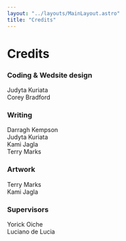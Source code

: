 ```yaml
---
layout: "../layouts/MainLayout.astro"
title: "Credits"
---
```

# Credits
### Coding & Wedsite design
Judyta Kuriata<br> 
Corey Bradford
### Writing
Darragh Kempson<br> Judyta Kuriata<br> Kami Jagla<br> Terry Marks
### Artwork
Terry Marks<br> Kami Jagla
### Supervisors
Yorick Oiche<br>
Luciano de Lucia
